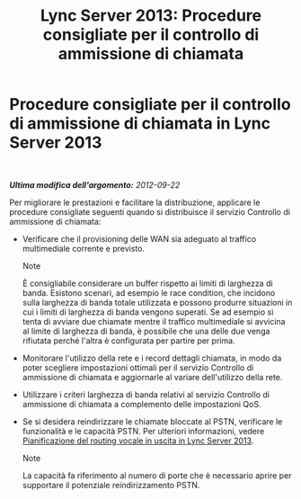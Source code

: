 ﻿---
title: 'Lync Server 2013: Procedure consigliate per il controllo di ammissione di chiamata'
TOCTitle: Procedure consigliate per il controllo di ammissione di chiamata
ms:assetid: 97173cca-8175-4ae2-a247-eb7ef809da93
ms:mtpsurl: https://technet.microsoft.com/it-it/library/Gg398770(v=OCS.15)
ms:contentKeyID: 49301387
ms.date: 08/24/2015
mtps_version: v=OCS.15
ms.translationtype: HT
---

# Procedure consigliate per il controllo di ammissione di chiamata in Lync Server 2013

 

_**Ultima modifica dell'argomento:** 2012-09-22_

Per migliorare le prestazioni e facilitare la distribuzione, applicare le procedure consigliate seguenti quando si distribuisce il servizio Controllo di ammissione di chiamata:

  - Verificare che il provisioning delle WAN sia adeguato al traffico multimediale corrente e previsto.
    

    > [!NOTE]
    > È consigliabile considerare un buffer rispetto ai limiti di larghezza di banda. Esistono scenari, ad esempio le race condition, che incidono sulla larghezza di banda totale utilizzata e possono produrre situazioni in cui i limiti di larghezza di banda vengono superati. Se ad esempio si tenta di avviare due chiamate mentre il traffico multimediale si avvicina al limite di larghezza di banda, è possibile che una delle due venga rifiutata perché l'altra è configurata per partire per prima.



  - Monitorare l'utilizzo della rete e i record dettagli chiamata, in modo da poter scegliere impostazioni ottimali per il servizio Controllo di ammissione di chiamata e aggiornarle al variare dell'utilizzo della rete.

  - Utilizzare i criteri larghezza di banda relativi al servizio Controllo di ammissione di chiamata a complemento delle impostazioni QoS.

  - Se si desidera reindirizzare le chiamate bloccate al PSTN, verificare le funzionalità e le capacità PSTN. Per ulteriori informazioni, vedere [Pianificazione del routing vocale in uscita in Lync Server 2013](lync-server-2013-planning-outbound-voice-routing.md).
    

    > [!NOTE]
    > La capacità fa riferimento al numero di porte che è necessario aprire per supportare il potenziale reindirizzamento PSTN.



